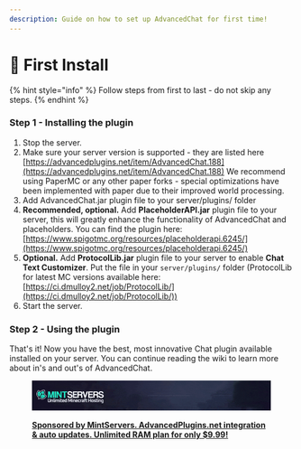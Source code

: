 ```yaml
---
description: Guide on how to set up AdvancedChat for first time!
---
```


# 💾 First Install

{% hint style="info" %}
Follow steps from first to last - do not skip any steps.
{% endhint %}

### Step 1 - Installing the plugin <a href="#step-1-installing-the-plugin" id="step-1-installing-the-plugin"></a>

1. Stop the server.
2. Make sure your server version is supported - they are listed here [https://advancedplugins.net/item/AdvancedChat.188](https://advancedplugins.net/item/AdvancedChat.188) We recommend using PaperMC or any other paper forks - special optimizations have been implemented with paper due to their improved world processing.
3. Add AdvancedChat.jar plugin file to your server/plugins/ folder
4. **Recommended, optional.** Add **PlaceholderAPI.jar** plugin file to your server, this will greatly enhance the functionality of AdvancedChat and placeholders. You can find the plugin here: [https://www.spigotmc.org/resources/placeholderapi.6245/](https://www.spigotmc.org/resources/placeholderapi.6245/)
5. **Optional.** Add **ProtocolLib.jar** plugin file to your server to enable **Chat Text Customizer**. Put the file in your `server/plugins/` folder (ProtocolLib for latest MC versions available here: [https://ci.dmulloy2.net/job/ProtocolLib/](https://ci.dmulloy2.net/job/ProtocolLib/))
6. Start the server.

### Step 2 - Using the plugin

That's it! Now you have the best, most innovative Chat plugin available installed on your server. You can continue reading the wiki to learn more about in's and out's of AdvancedChat.

<figure><img src=".gitbook/assets/image.gif" alt=""><figcaption><p><a href="https://mintservers.com/?utm_source=gitbook_chat&#x26;utm_medium=banner&#x26;utm_content=gitbook"><strong>Sponsored by MintServers. AdvancedPlugins.net integration &#x26; auto updates. Unlimited RAM plan for only $9.99!</strong></a></p></figcaption></figure>
